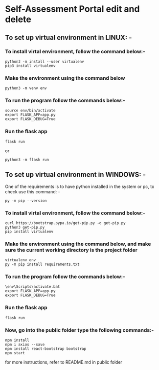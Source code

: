 # Self-Assessment Portal edit and delete

## To set up virtual environment in LINUX: -

### To install virtal environment, follow the command below:-

```
python3 -m install --user virtualenv
pip3 install virtualenv
```

### Make the environment using the command below

```
python3 -m venv env
```

### To run the program follow the commands below:-

```
source env/bin/activate
export FLASK_APP=app.py
export FLASK_DEBUG=True
```

### Run the flask app

```
flask run
```

or

```
python3 -m flask run
```

## To set up virtual environment in WINDOWS: -

One of the requirements is to have python installed in the system or pc, to check use this command: -
```
py -m pip --version
```

### To install virtal environment, follow the command below:-

```
curl https://bootstrap.pypa.io/get-pip.py -o get-pip.py
python3 get-pip.py
pip install virtualenv
```

### Make the environment using the command below, and make sure the current working directory is the project folder

```
virtualenv env
py -m pip install requirements.txt
```

### To run the program follow the commands below:-

```
\env\Scripts\activate.bat
export FLASK_APP=app.py
export FLASK_DEBUG=True
```

### Run the flask app

```
flask run
```

### Now, go into the public folder type the following commands:-

```
npm install
npm i axios --save
npm install react-bootstrap bootstrap
npm start
```

for more instructions, refer to README.md in public folder
